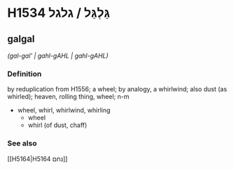 # H1534 גַּלְגַּל / גלגל

## galgal

_(gal-gal' | ɡahl-ɡAHL | ɡahl-ɡAHL)_

### Definition

by reduplication from H1556; a wheel; by analogy, a whirlwind; also dust (as whirled); heaven, rolling thing, wheel; n-m

- wheel, whirl, whirlwind, whirling
  - wheel
  - whirl (of dust, chaff)

### See also

[[H5164|H5164 נחם]]
